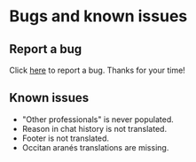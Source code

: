 # Bugs and known issues

## Report a bug

Click [here](https://form.jotform.com/wombatepiclandingstudio/lmsp-bug-en) to report a bug. Thanks for your time!

## Known issues

- "Other professionals" is never populated.
- Reason in chat history is not translated.
- Footer is not translated.
- Occitan aranés translations are missing.
